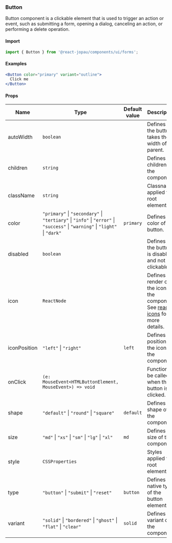 ### Button

Button component is a clickable element that is used to trigger an action or event, such as submitting a form, opening a dialog, canceling an action, or performing a delete operation.

#### Import

```jsx
import { Button } from '@react-jopau/components/ui/forms';
```

#### Examples

```jsx
<Button color="primary" variant="outline">
  Click me
</Button>
```

#### Props

| Name         | Type                                                                                                                         | Default value | Description                                                                                                                                                             |
| ------------ | ---------------------------------------------------------------------------------------------------------------------------- | ------------- | ----------------------------------------------------------------------------------------------------------------------------------------------------------------------- |
| autoWidth    | `boolean`                                                                                                                    |               | Defines if the button takes the fit width of its parent.                                                                                                                |
| children     | `string`                                                                                                                     |               | Defines the children of the component.                                                                                                                                  |
| className    | `string`                                                                                                                     |               | Classnames applied to root element                                                                                                                                      |
| color        | `"primary"` \| `"secondary"` \| `"tertiary"` \| `"info"` \| `"error"` \| `"success"` \| `"warning"` \| `"light"` \| `"dark"` | `primary`     | Defines the color of button.                                                                                                                                            |
| disabled     | `boolean`                                                                                                                    |               | Defines if the button is disabled and not clickable.                                                                                                                    |
| icon         | `ReactNode`                                                                                                                  |               | Defines the render of the icon of the component. See <a href=\x22https://react-icons.github.io/react-icons/\x22 target=\x22_blank\x22>react-icons</a> for more details. |
| iconPosition | `"left"` \| `"right"`                                                                                                        | `left`        | Defines the position of the icon in the component.                                                                                                                      |
| onClick      | `(e: MouseEvent<HTMLButtonElement, MouseEvent>) => void`                                                                     |               | Function to be called when the button is clicked.                                                                                                                       |
| shape        | `"default"` \| `"round"` \| `"square"`                                                                                       | `default`     | Defines the shape of the component.                                                                                                                                     |
| size         | `"md"` \| `"xs"` \| `"sm"` \| `"lg"` \| `"xl"`                                                                               | `md`          | Defines the size of the component.                                                                                                                                      |
| style        | `CSSProperties`                                                                                                              |               | Styles applied to root element                                                                                                                                          |
| type         | `"button"` \| `"submit"` \| `"reset"`                                                                                        | `button`      | Defines the native type of the button element.                                                                                                                          |
| variant      | `"solid"` \| `"bordered"` \| `"ghost"` \| `"flat"` \| `"clear"`                                                              | `solid`       | Defines the variant of the component.                                                                                                                                   |

